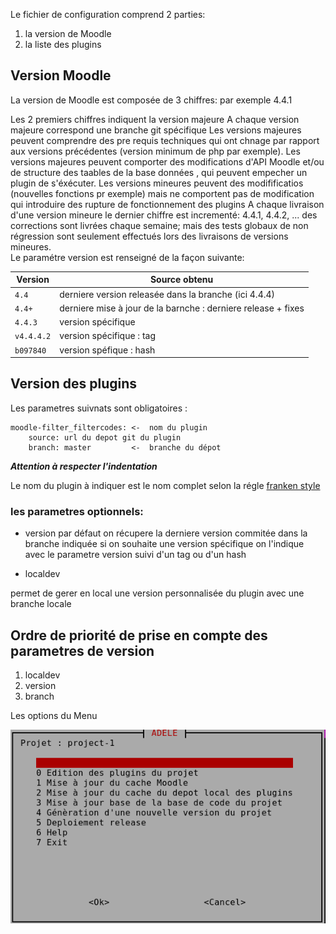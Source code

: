 
Le fichier de configuration comprend 2 parties:

1. la version de Moodle
2. la liste des plugins

## Version Moodle

La version de Moodle est composée de 3 chiffres: par exemple 4.4.1

Les 2 premiers chiffres indiquent la version majeure 
A chaque version majeure correspond une branche git spécifique
Les versions majeures peuvent comprendre des pre requis techniques qui ont chnage par rapport aux versions précédentes (version minimum de php par exemple).
Les versions majeures peuvent comporter des modifications d'API Moodle et/ou de structure des taables de la base données , qui peuvent empecher un plugin de s'éxécuter.
Les versions mineures peuvent des modifificatios (nouvelles fonctions pr exemple) mais ne comportent pas de modification qui introduire des rupture de fonctionnement des plugins 
A chaque livraison d'une version mineure le dernier chiffre est incrementé: 4.4.1, 4.4.2, ...
des corrections sont livrées chaque semaine; mais des tests globaux de non régression sont seulement effectués lors des livraisons de versions mineures.   
Le paramétre version est renseigné de la façon suivante:

| Version         | Source obtenu                                     
| --------------- | --------------------------------------------- 
| `4.4`           | derniere version  releasée dans la branche  (ici 4.4.4)
| `4.4+`          | derniere mise à jour de la barnche : derniere release + fixes
| `4.4.3`         | version spécifique       
| `v4.4.4.2`      | version spécifique : tag                      
| `b097840`       | version spéfique : hash            

## Version des plugins 

Les parametres suivnats sont  obligatoires :

```
moodle-filter_filtercodes: <-  nom du plugin
    source: url du depot git du plugin 
    branch: master         <-  branche du dépot
```

***Attention à respecter l'indentation***

Le nom du plugin à indiquer est le nom complet selon la régle [franken style](https://moodle.org/mod/glossary/showentry.php?eid=10113&displayformat=dictionary)

### les parametres optionnels:

- version
par défaut on récupere la derniere version commitée dans la branche indiquée
si on souhaite une version spécifique on l'indique avec le parametre version suivi d'un tag ou d'un hash   

- localdev

permet de gerer en local une version personnalisée du plugin avec une branche locale 

## Ordre de priorité de prise en compte des parametres de version

 1. localdev
 2. version
 3. branch

Les options du Menu

![Menu](./menu.png)